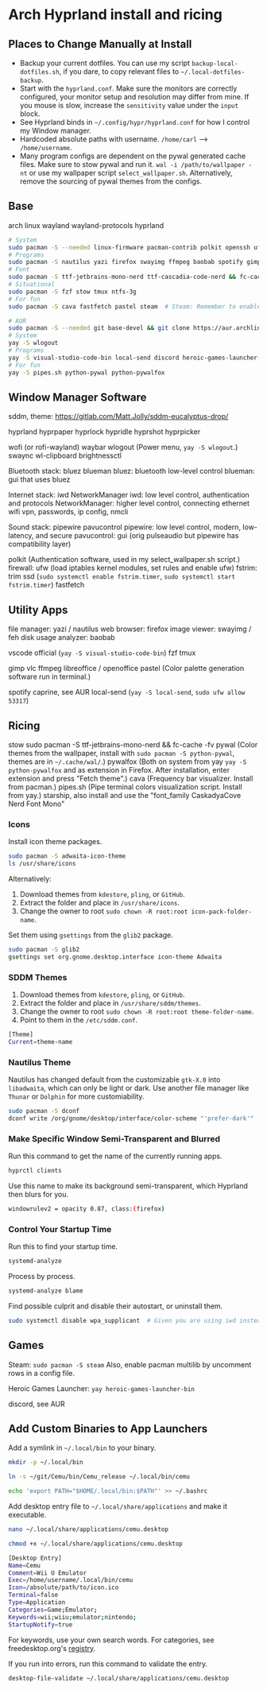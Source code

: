# Arch Hyprland install and ricing

## Places to Change Manually at Install

- Backup your current dotfiles. You can use my script `backup-local-dotfiles.sh`, if you dare, to copy relevant files to `~/.local-dotfiles-backup`.
- Start with the `hyprland.conf`. Make sure the monitors are correctly configured, your monitor setup and resolution may differ from mine. If you mouse is slow, increase the `sensitivity` value under the `input` block.
- See Hyprland binds in `~/.config/hypr/hyprland.conf` for how I control my Window manager.
- Hardcoded absolute paths with username. `/home/carl` --> `/home/username`.
- Many program configs are dependent on the pywal generated cache files. Make sure to stow pywal and
  run it. `wal -i /path/to/wallpaper -nt` or use my wallpaper script `select_wallpaper.sh`. Alternatively, remove the sourcing of pywal themes from the configs.

## Base

arch linux
wayland wayland-protocols
hyprland

```bash
# System
sudo pacman -S --needed linux-firmware pacman-contrib polkit openssh ufw qt5-wayland qt6-wayland wget curl xdg-desktop-portal-hyprland xdg-utils xdg-desktop-portal-gtk dconf glib2 nano kitty wayland wayland-protocols sddm hyprland hyprpaper hyprlock hypridle hyprshot hyprpicker wofi waybar swaync wl-clipboard brightnessctl bluez blueman iwd NetworkManager pipewire pavucontrol tree git
# Programs
sudo pacman -S nautilus yazi firefox swayimg ffmpeg baobab spotify gimp vlc
# Font
sudo pacman -S ttf-jetbrains-mono-nerd ttf-cascadia-code-nerd && fc-cache -fv
# Situational
sudo pacman -S fzf stow tmux ntfs-3g
# For fun
sudo pacman -S cava fastfetch pastel steam  # Steam: Remember to enable pacman multilib.

# AUR
sudo pacman -S --needed git base-devel && git clone https://aur.archlinux.org/yay.git && cd yay && makepkg -si && cd .. && rm -r yay
# System
yay -S wlogout
# Programs
yay -S visual-studio-code-bin local-send discord heroic-games-launcher-bin caprine
# For fun
yay -S pipes.sh python-pywal python-pywalfox
```

## Window Manager Software

sddm, theme: https://gitlab.com/Matt.Jolly/sddm-eucalyptus-drop/

hyprland
hyprpaper
hyprlock
hypridle
hyprshot
hyprpicker

wofi (or rofi-wayland)
waybar
wlogout (Power menu, `yay -S wlogout`.)
swaync
wl-clipboard
brightnessctl

Bluetooth stack: bluez blueman
bluez: bluetooth low-level control
blueman: gui that uses bluez

Internet stack: iwd NetworkManager
iwd: low level control, authentication and protocols
NetworkManager: higher level control, connecting ethernet wifi vpn, passwords, ip config, nmcli

Sound stack: pipewire pavucontrol
pipewire: low level control, modern, low-latency, and secure
pavucontrol: gui (orig pulseaudio but pipewire has compatibility layer)

polkit (Authentication software, used in my select_wallpaper.sh script.)
firewall: ufw (load iptables kernel modules, set rules and enable ufw)
fstrim: trim ssd (`sudo systemctl enable fstrim.timer`, `sudo systemctl start fstrim.timer`)
fastfetch


## Utility Apps

file manager: yazi / nautilus
web browser: firefox
image viewer: swayimg / feh
disk usage analyzer: baobab

vscode official (`yay -S visual-studio-code-bin`)
fzf
tmux

gimp
vlc
ffmpeg
libreoffice / openoffice
pastel (Color palette generation software run in terminal.)

spotify
caprine, see AUR
local-send (`yay -S local-send`, `sudo ufw allow 53317`)

## Ricing

stow
sudo pacman -S ttf-jetbrains-mono-nerd && fc-cache -fv
pywal (Color themes from the wallpaper, install with `sudo pacman -S python-pywal`, themes are in `~/.cache/wal/`.)
pywalfox (Both on system from yay `yay -S python-pywalfox` and as extension in Firefox. After installation, enter extension and press "Fetch theme".)
cava (Frequency bar visualizer. Install from pacman.)
pipes.sh (Pipe terminal colors visualization script. Install from yay.)
starship, also install and use the "font_family CaskadyaCove Nerd Font Mono"

### Icons

Install icon theme packages.

```bash
sudo pacman -S adwaita-icon-theme
ls /usr/share/icons
```

Alternatively:
1) Download themes from `kdestore`, `pling`, or `GitHub`.
2) Extract the folder and place in `/usr/share/icons`.
3) Change the owner to root `sudo chown -R root:root icon-pack-folder-name`.

Set them using `gsettings` from the `glib2` package.

```bash
sudo pacman -S glib2
gsettings set org.gnome.desktop.interface icon-theme Adwaita
```

### SDDM Themes

1) Download themes from `kdestore`, `pling`, or `GitHub`.
2) Extract the folder and place in `/usr/share/sddm/themes`.
3) Change the owner to root `sudo chown -R root:root theme-folder-name`.
4) Point to them in the `/etc/sddm.conf`.

```bash
[Theme]
Current=theme-name
```

### Nautilus Theme

Nautilus has changed default from the customizable `gtk-X.0` into `libadwaita`, which can only be light or dark. Use another file manager like `Thunar` or `Dolphin` for more customiability.

```bash
sudo pacman -S dconf
dconf write /org/gnome/desktop/interface/color-scheme "'prefer-dark'"
```

### Make Specific Window Semi-Transparent and Blurred

Run this command to get the name of the currently running apps.

```bash
hyprctl clients
```

Use this name to make its background semi-transparent, which Hyprland then blurs for you.

```bash
windowrulev2 = opacity 0.87, class:(firefox)
```

### Control Your Startup Time

Run this to find your startup time.

```bash
systemd-analyze
```

Process by process.

```bash
systemd-analyze blame
```

Find possible culprit and disable their autostart, or uninstall them.

```bash
sudo systemctl disable wpa_supplicant  # Given you are using iwd instead.
```

## Games

Steam:
`sudo pacman -S steam`
Also, enable pacman multilib by uncomment rows in a config file.

Heroic Games Launcher:
`yay heroic-games-launcher-bin`

discord, see AUR

## Add Custom Binaries to App Launchers

Add a symlink in `~/.local/bin` to your binary.

```bash
mkdir -p ~/.local/bin

ln -s ~/git/Cemu/bin/Cemu_release ~/.local/bin/cemu

echo 'export PATH="$HOME/.local/bin:$PATH"' >> ~/.bashrc
```

Add desktop entry file to `~/.local/share/applications` and make it executable.

```bash
nano ~/.local/share/applications/cemu.desktop

chmod +x ~/.local/share/applications/cemu.desktop
```

```bash
[Desktop Entry]
Name=Cemu
Comment=Wii U Emulator
Exec=/home/username/.local/bin/cemu
Icon=/absolute/path/to/icon.ico
Terminal=false
Type=Application
Categories=Game;Emulator;
Keywords=wii;wiiu;emulator;nintendo;
StartupNotify=true
```

For keywords, use your own search words. For categories, see freedesktop.org's [registry](https://specifications.freedesktop.org/menu-spec/latest/category-registry.html).

If you run into errors, run this command to validate the entry.

```bash
desktop-file-validate ~/.local/share/applications/cemu.desktop
```